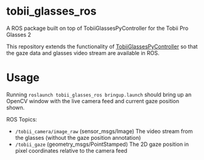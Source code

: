 # tobii_glasses_ros
A ROS package built on top of TobiiGlassesPyController for the Tobii Pro Glasses 2

This repository extends the functionality of [TobiiGlassesPyController]( https://github.com/ddetommaso/TobiiGlassesPyController) so that the gaze data and glasses video stream are available in ROS.

# Usage
Running `roslaunch tobii_glasses_ros bringup.launch` should bring up an OpenCV window with the live camera feed and current gaze position shown.

ROS Topics:
+ `/tobii_camera/image_raw` (sensor_msgs/Image) The video stream from the glasses (without the gaze position annotation)
+ `/tobii_gaze` (geometry_msgs/PointStamped) The 2D gaze position in pixel coordinates relative to the camera feed
